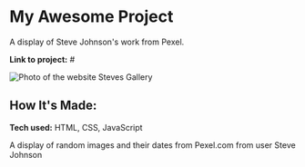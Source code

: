 # My Awesome Project
A display of Steve Johnson's work from Pexel.

**Link to project:** #

![Photo of the website Steves Gallery](/images/StevesGallery)

## How It's Made:

**Tech used:** HTML, CSS, JavaScript

A display of random images and their dates from Pexel.com from user Steve Johnson
